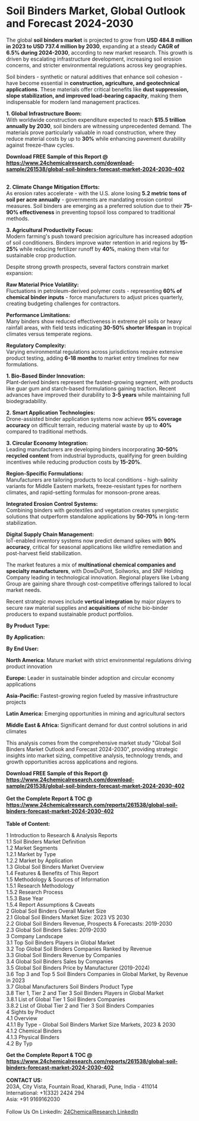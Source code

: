 <h1>Soil Binders Market, Global Outlook and Forecast 2024-2030</h1><p>The global <strong>soil binders market</strong> is projected to grow from <strong>USD 484.8 million in 2023 to USD 737.4 million by 2030</strong>, expanding at a steady <strong>CAGR of 6.5% during 2024-2030</strong>, according to new market research. This growth is driven by escalating infrastructure development, increasing soil erosion concerns, and stricter environmental regulations across key geographies.</p><p>Soil binders - synthetic or natural additives that enhance soil cohesion - have become essential in <strong>construction, agriculture, and geotechnical applications</strong>. These materials offer critical benefits like <strong>dust suppression, slope stabilization, and improved load-bearing capacity</strong>, making them indispensable for modern land management practices.</p><p><strong>1. Global Infrastructure Boom:</strong><br>
With worldwide construction expenditure expected to reach <strong>$15.5 trillion annually by 2030</strong>, soil binders are witnessing unprecedented demand. The materials prove particularly valuable in road construction, where they reduce material costs by up to <strong>30%</strong> while enhancing pavement durability against freeze-thaw cycles.</p><div><b>Download FREE Sample of this Report @ 
            <a href="https://www.24chemicalresearch.com/download-sample/261538/global-soil-binders-forecast-market-2024-2030-402">
            https://www.24chemicalresearch.com/download-sample/261538/global-soil-binders-forecast-market-2024-2030-402</a></b></div><br><p><strong>2. Climate Change Mitigation Efforts:</strong><br>
As erosion rates accelerate - with the U.S. alone losing <strong>5.2 metric tons of soil per acre annually</strong> - governments are mandating erosion control measures. Soil binders are emerging as a preferred solution due to their <strong>75-90% effectiveness</strong> in preventing topsoil loss compared to traditional methods.</p><p><strong>3. Agricultural Productivity Focus:</strong><br>
Modern farming's push toward precision agriculture has increased adoption of soil conditioners. Binders improve water retention in arid regions by <strong>15-25%</strong> while reducing fertilizer runoff by <strong>40%</strong>, making them vital for sustainable crop production.</p><p>Despite strong growth prospects, several factors constrain market expansion:</p><p><strong>Raw Material Price Volatility:</strong><br>
    Fluctuations in petroleum-derived polymer costs - representing <strong>60% of chemical binder inputs</strong> - force manufacturers to adjust prices quarterly, creating budgeting challenges for contractors.</p><p><strong>Performance Limitations:</strong><br>
    Many binders show reduced effectiveness in extreme pH soils or heavy rainfall areas, with field tests indicating <strong>30-50% shorter lifespan</strong> in tropical climates versus temperate regions.</p><p><strong>Regulatory Complexity:</strong><br>
    Varying environmental regulations across jurisdictions require extensive product testing, adding <strong>6-18 months</strong> to market entry timelines for new formulations.</p><p><strong>1. Bio-Based Binder Innovation:</strong><br>
Plant-derived binders represent the fastest-growing segment, with products like guar gum and starch-based formulations gaining traction. Recent advances have improved their durability to <strong>3-5 years</strong> while maintaining full biodegradability.</p><p><strong>2. Smart Application Technologies:</strong><br>
Drone-assisted binder application systems now achieve <strong>95% coverage accuracy</strong> on difficult terrain, reducing material waste by up to <strong>40%</strong> compared to traditional methods.</p><p><strong>3. Circular Economy Integration:</strong><br>
Leading manufacturers are developing binders incorporating <strong>30-50% recycled content</strong> from industrial byproducts, qualifying for green building incentives while reducing production costs by <strong>15-20%</strong>.</p><p><strong>Region-Specific Formulations:</strong><br>
    Manufacturers are tailoring products to local conditions - high-salinity variants for Middle Eastern markets, freeze-resistant types for northern climates, and rapid-setting formulas for monsoon-prone areas.</p><p><strong>Integrated Erosion Control Systems:</strong><br>
    Combining binders with geotextiles and vegetation creates synergistic solutions that outperform standalone applications by <strong>50-70%</strong> in long-term stabilization.</p><p><strong>Digital Supply Chain Management:</strong><br>
    IoT-enabled inventory systems now predict demand spikes with <strong>90% accuracy</strong>, critical for seasonal applications like wildfire remediation and post-harvest field stabilization.</p><p>The market features a mix of <strong>multinational chemical companies and specialty manufacturers</strong>, with DowDuPont, Soilworks, and SNF Holding Company leading in technological innovation. Regional players like Lvbang Group are gaining share through cost-competitive offerings tailored to local market needs.</p><p>Recent strategic moves include <strong>vertical integration</strong> by major players to secure raw material supplies and <strong>acquisitions</strong> of niche bio-binder producers to expand sustainable product portfolios.</p><p><strong>By Product Type:</strong></p><p><strong>By Application:</strong></p><p><strong>By End User:</strong></p><p><strong>North America:</strong> Mature market with strict environmental regulations driving product innovation</p><p><strong>Europe:</strong> Leader in sustainable binder adoption and circular economy applications</p><p><strong>Asia-Pacific:</strong> Fastest-growing region fueled by massive infrastructure projects</p><p><strong>Latin America:</strong> Emerging opportunities in mining and agricultural sectors</p><p><strong>Middle East &amp; Africa:</strong> Significant demand for dust control solutions in arid climates</p><p>This analysis comes from the comprehensive market study "Global Soil Binders Market Outlook and Forecast 2024-2030", providing strategic insights into market sizing, competitive analysis, technology trends, and growth opportunities across applications and regions.</p><div><b>Download FREE Sample of this Report @ 
            <a href="https://www.24chemicalresearch.com/download-sample/261538/global-soil-binders-forecast-market-2024-2030-402">
            https://www.24chemicalresearch.com/download-sample/261538/global-soil-binders-forecast-market-2024-2030-402</a></b></div><br><div><b>Get the Complete Report & TOC @ 
            <a href="https://www.24chemicalresearch.com/reports/261538/global-soil-binders-forecast-market-2024-2030-402">
            https://www.24chemicalresearch.com/reports/261538/global-soil-binders-forecast-market-2024-2030-402</a></b></div><br>
            <b>Table of Content:</b><p>1 Introduction to Research & Analysis Reports<br />
    1.1 Soil Binders Market Definition<br />
    1.2 Market Segments<br />
        1.2.1 Market by Type<br />
        1.2.2 Market by Application<br />
    1.3 Global Soil Binders Market Overview<br />
    1.4 Features & Benefits of This Report<br />
    1.5 Methodology & Sources of Information<br />
        1.5.1 Research Methodology<br />
        1.5.2 Research Process<br />
        1.5.3 Base Year<br />
        1.5.4 Report Assumptions & Caveats<br />
2 Global Soil Binders Overall Market Size<br />
    2.1 Global Soil Binders Market Size: 2023 VS 2030<br />
    2.2 Global Soil Binders Revenue, Prospects & Forecasts: 2019-2030<br />
    2.3 Global Soil Binders Sales: 2019-2030<br />
3 Company Landscape<br />
    3.1 Top Soil Binders Players in Global Market<br />
    3.2 Top Global Soil Binders Companies Ranked by Revenue<br />
    3.3 Global Soil Binders Revenue by Companies<br />
    3.4 Global Soil Binders Sales by Companies<br />
    3.5 Global Soil Binders Price by Manufacturer (2019-2024)<br />
    3.6 Top 3 and Top 5 Soil Binders Companies in Global Market, by Revenue in 2023<br />
    3.7 Global Manufacturers Soil Binders Product Type<br />
    3.8 Tier 1, Tier 2 and Tier 3 Soil Binders Players in Global Market<br />
        3.8.1 List of Global Tier 1 Soil Binders Companies<br />
        3.8.2 List of Global Tier 2 and Tier 3 Soil Binders Companies<br />
4 Sights by Product<br />
    4.1 Overview<br />
        4.1.1 By Type - Global Soil Binders Market Size Markets, 2023 & 2030<br />
        4.1.2 Chemical Binders<br />
        4.1.3 Physical Binders<br />
    4.2 By Typ</p><div><b>Get the Complete Report & TOC @ 
            <a href="https://www.24chemicalresearch.com/reports/261538/global-soil-binders-forecast-market-2024-2030-402">
            https://www.24chemicalresearch.com/reports/261538/global-soil-binders-forecast-market-2024-2030-402</a></b></div><br><b>CONTACT US:</b><br>
            203A, City Vista, Fountain Road, Kharadi, Pune, India - 411014<br>
            International: +1(332) 2424 294<br>
            Asia: +91 9169162030 <br><br>
            Follow Us On LinkedIn: <a href="https://www.linkedin.com/company/24chemicalresearch/">24ChemicalResearch LinkedIn</a>